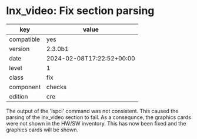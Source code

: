 [//]: # (werk v2)
# lnx_video: Fix section parsing

key        | value
---------- | ---
compatible | yes
version    | 2.3.0b1
date       | 2024-02-08T17:22:52+00:00
level      | 1
class      | fix
component  | checks
edition    | cre

The output of the 'lspci' command was not consistent. This caused the parsing of the lnx_video section to fail.
As a consequnce, the graphics cards were not shown in the HW/SW inventory.
This has now been fixed and the graphics cards will be shown.